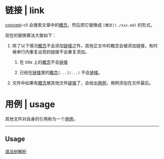 # 链接 | link

[concept](概念.md)-cli 会搜索文章中的[概念](概念.md)，然后把它替换成 `[概念](./xxx.md)` 的形式。

现在的替换算法大致如下：

1.  除了以下情况[概念](概念.md)不会添加[链接](链接.md)之外，其他正文中的概念会被添加链接，有时候单行内重复出现的链接不会重复添加。

    1.  在 title 上的[概念](概念.md)不会[链接](链接.md)

    2.  已经在[链接](链接.md)里的[概念](概念.md)`[...](...)` 不会[链接](链接.md)。

2.  文件中如果有[概念](概念.md)被其他文件[链接](链接.md)了，会给出[用例](链接.md)，用例添加在文件最后。

# 用例 | usage

其他文件对自身的引用称为一个[用例](链接.md)。

---

## Usage

[语法树解析](语法树解析.md)

